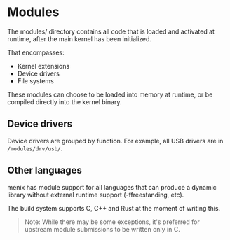 # Modules

The modules/ directory contains all code that is loaded and activated at runtime,
after the main kernel has been initialized.

That encompasses:
- Kernel extensions
- Device drivers
- File systems

These modules can choose to be loaded into memory at runtime, or be compiled
directly into the kernel binary.

## Device drivers
Device drivers are grouped by function. For example, all USB drivers are in `/modules/drv/usb/`.

## Other languages
menix has module support for all languages that can produce a dynamic library
without external runtime support (-ffreestanding, etc).

The build system supports C, C++ and Rust at the moment of writing this.

> Note: While there may be some exceptions, it's preferred for
> upstream module submissions to be written only in C.
